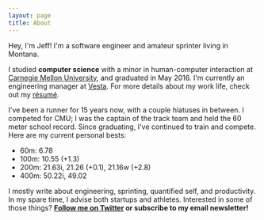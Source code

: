 ```yaml
---
layout: page
title: About
---
```


Hey, I'm Jeff! I'm a software engineer and amateur sprinter living in Montana.

I studied **computer science** with a minor in human-computer interaction at [Carnegie Mellon University](https://cmu.edu/), and graduated in May 2016. I'm currently an engineering manager at [Vesta](https://usevesta.com). For more details about my work life, check out my [résumé](/resume/index.html).

I've been a runner for 15 years now, with a couple hiatuses in between. I competed for CMU; I was the captain of the track team and held the 60 meter school record. Since graduating, I've continued to train and compete. Here are my current personal bests:

- 60m: 6.78
- 100m: 10.55 (+1.3)
- 200m: 21.63i, 21.26 (+0.1), 21.16w (+2.8)
- 400m: 50.22i, 49.02

I mostly write about engineering, sprinting, quantified self, and productivity. In my spare time, I advise both startups and athletes. Interested in some of those things? **[Follow me on Twitter](https://www.twitter.com/iambald) or subscribe to my email newsletter!**
